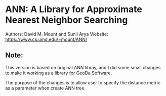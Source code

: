 # ANN: A Library for Approximate Nearest Neighbor Searching

Authors: David M. Mount and Sunil Arya
Website: https://www.cs.umd.edu/~mount/ANN/

## Note:
This version is based on original ANN libray, and I did some small changes to make it working as a library for GeoDa Software. 

The purpose of the changes is to allow user to specify the distance metric as a parameter when create ANN tree. 
